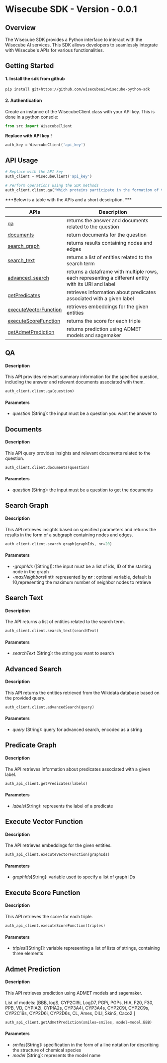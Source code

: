 # Wisecube SDK - Version - 0.0.1

## **Overview**

The Wisecube SDK provides a Python interface to interact with the Wisecube AI services. This SDK allows developers to seamlessly integrate with Wisecube's APIs for various functionalities.

## Getting Started
#### 1. Install the sdk from github

```bash
pip install git+https://github.com/wisecubeai/wisecube-python-sdk
```


#### 2. Authentication

Create an instance of the WisecubeClient class with your API key. This is done in a python console:

```python
from src import WisecubeClient
```

**Replace with API key** !

```python
auth_key = WisecubeClient('api_key')
```

## API Usage

```python
# Replace with the API key
auth_client = WisecubeClient('api_key')

# Perform operations using the SDK methods
auth_client.client.qa("Which proteins participate in the formation of the ryanodine receptor quaternary macromolecular complex?")
```
***Below is a table with the APIs and a short descirption. ***


| APIs                           | Description                                                                                         |
|--------------------------------|-----------------------------------------------------------------------------------------------------|
| [qa](#qa)                      | returns the answer and documents related to the question                                            |
| [documents](#doc)              | return documents for the question                                                                   |
| [search_graph](#graph)         | returns results containing nodes and edges                                                          |
| [search_text](#search)         | returns a list of entities related to the search term                                               |
 | [advanced_search](#ad)         | returns a dataframe with multiple rows, each representing a different entity with its URI and label |
| [getPredicates](#pred)         | retrieves information about predicates associated with a given label                                |
| [executeVectorFunction](#vect) | retrieves embeddings for the given entities                                                         |
| [executeScoreFunction](#score) | returns the score for each triple                                                                   |
| [getAdmetPrediction](#admet)   | returns prediction using ADMET models and sagemaker                                                 |


### <h2 id="qa">QA</h2>
#### Description
This API provides relevant summary information for the specified question, including the answer and relevant documents associated with them.
```python
auth_client.client.qa(question)
```
#### Parameters
* _question_ (String): the input must be a question you want the answer to



### <h2 id="doc">Documents</h2>
#### Description
This  API query provides insights and relevant documents related to the question.
```python
auth_client.client.documents(question)
```

#### Parameters
* _question_ (String): the input must be a question to get the documents


### <h2 id="graph">Search Graph</h2>
#### Description
This API retrieves insights based on specified parameters and returns the results in the form of a subgraph containing nodes and edges.
```python
auth_client.client.search_graph(graphIds, nr=20)
```
#### Parameters
* -_graphIds_ ([String]): the input must be a list of ids, ID of the starting node in the graph
* -_maxNeighbors_(Int): represented by **_nr_** : optional variable, default is 10,representing the maximum number of neighbor nodes to retrieve


### <h2 id="search">Search Text</h2>
#### Description
The API returns a list of entities related to the search term.
```python
auth_client.client.search_text(searchText)
```
#### Parameters
* _searchText_ (String): the string you want to search

### <h2 id="ad">Advanced Search</h2>
#### Description
This API returns the entities retrieved from the Wikidata database based on the provided query.
```python
auth_client.client.advancedSearch(query)
```
#### Parameters
* _query_ (String): query for advanced search, encoded as a string


### <h2 id="pred">Predicate Graph</h2>
#### Description
The API retrieves information about predicates associated with a given label.

```python
auth_api_client.getPredicates(labels)
```
#### Parameters
* _labels_(String): represents the label of a predicate


### <h2 id="vect">Execute Vector Function</h2>
#### Description
The API retrieves embeddings for the given entities.

```python
auth_api_client.executeVectorFunction(graphIds)
```

#### Parameters
* _graphIds_[String]: variable used to specify a list of graph IDs


### <h2 id="score">Execute Score Function</h2>
#### Description
This API retrieves the score for each triple.

```python
auth_api_client.executeScoreFunction(triples)
```

#### Parameters
* _triples_[[String]]: variable representing a list of lists of strings, containing three elements


### <h2 id="admet">Admet Prediction </h2>
#### Description
This API retrieves prediction using ADMET models and sagemaker.

List of models: [BBB, logS, CYP2CI9i, LogD7, PGPi, PGPs, HIA, F20, F30, PPB, VD, CYPIA2i, CYPIA2s, CYP3A4i, CYP3A4s, CYP2C9i, CYP2C9s, CYP2C19s, CYP2D6i, CYP2D6s,  CL, Ames, DILI, SkinS, Caco2 ]

```python
auth_api_client.getAdmetPrediction(smiles=smiles, model=model.BBB)
```

#### Parameters
* _smiles_[String]: specification in the form of a line notation for describing the structure of chemical species
* _model_ (String): represents the model name

